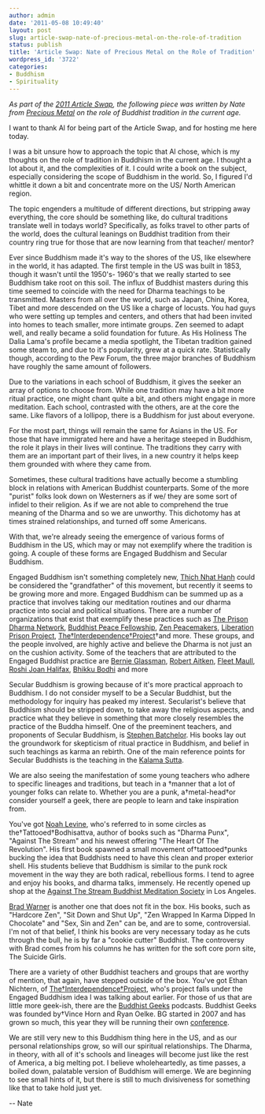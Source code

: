 ```yaml
---
author: admin
date: '2011-05-08 10:49:40'
layout: post
slug: article-swap-nate-of-precious-metal-on-the-role-of-tradition
status: publish
title: 'Article Swap: Nate of Precious Metal on the Role of Tradition'
wordpress_id: '3722'
categories:
- Buddhism
- Spirituality
---
```

<em>As part of the <a href="http://preciousmetal.wordpress.com/2011/04/11/article-swap-2k11-part-one-pairings-here/">2011 Article Swap</a>, the following piece was written by Nate from <a href="http://preciousmetal.wordpress.com">Precious Metal</a> on the role of Buddhist tradition in the current age.</em>

I want to thank Al for being part of the Article Swap, and for hosting me here today.

I was a bit unsure how to approach the topic that Al chose, which is my thoughts on the role of tradition in Buddhism in the current age. I thought a lot about it, and the complexities of it. I could write a book on the subject, especially considering the scope of Buddhism in the world. So, I figured I'd whittle it down a bit and concentrate more on the US/ North American region.

The topic engenders a multitude of different directions, but stripping away everything, the core should be something like, do cultural traditions translate well in todays world? Specifically, as folks travel to other parts of the world, does the cultural leanings on Buddhist tradition from their country ring true for those that are now learning from that teacher/ mentor?

Ever since Buddhism made it's way to the shores of the US, like elsewhere in the world, it has adapted. The first temple in the US was built in 1853, though it wasn't until the 1950's- 1960's that we really started to see Buddhism take root on this soil. The influx of Buddhist masters during this time seemed to coincide with the need for Dharma teachings to be transmitted. Masters from all over the world, such as Japan, China, Korea, Tibet and more descended on the US like a charge of locusts. You had guys who were setting up temples and centers, and others that had been invited into homes to teach smaller, more intimate groups. Zen seemed to adapt well, and really became a solid foundation for future. As His Holiness The Dalia Lama's profile became a media spotlight, the Tibetan tradition gained some steam to, and due to it's popularity, grew at a quick rate. Statistically though, according to the Pew Forum, the three major branches of Buddhism have roughly the same amount of followers.

Due to the variations in each school of Buddhism, it gives the seeker an array of options to choose from. While one tradition may have a bit more ritual practice, one might chant quite a bit, and others might engage in more meditation. Each school, contrasted with the others, are at the core the same. Like flavors of a lollipop, there is a Buddhism for just about everyone.

For the most part, things will remain the same for Asians in the US. For those that have immigrated here and have a heritage steeped in Buddhism, the role it plays in their lives will continue. The traditions they carry with them are an important part of their lives, in a new country it helps keep them grounded with where they came from.

Sometimes, these cultural traditions have actually become a stumbling block in relations with American Buddhist counterparts. Some of the more "purist" folks look down on Westerners as if we/ they are some sort of infidel to their religion. As if we are not able to comprehend the true meaning of the Dharma and so we are unworthy. This dichotomy has at times strained relationships, and turned off some Americans.

With that, we're already seeing the emergence of various forms of Buddhism in the US, which may or may not exemplify where the tradition is going. A couple of these forms are Engaged Buddhism and Secular Buddhism.

Engaged Buddhism isn't something completely new, <a href="http://www.plumvillage.org/" target="_blank">Thich Nhat Hanh</a> could be considered the "grandfather" of this movement, but recently it seems to be growing more and more. Engaged Buddhism can be summed up as a practice that involves taking our meditation routines and our dharma practice into social and political situations. There are a number of organizations that exist that exemplify these practices such as <a href="http://www.prisondharmanetwork.org/" target="_blank">The Prison Dharma Network</a>, <a href="http://www.bpf.org" target="_blank">Buddhist Peace Fellowship</a>, <a href="http://www.zenpeacemakers.org/" target="_blank">Zen Peacemakers</a>, <a href="http://www.liberationprisonproject.org/" target="_blank">Liberation Prison Project</a>, <a href="http://www.theidproject.org/" target="_blank">The†Interdependence†Project</a>†and more. These groups, and the people involved, are highly active and believe the Dharma is not just an on the cushion activity. Some of the teachers that are attributed to the Engaged Buddhist practice are <a href="http://www.zenpeacemakers.org/about_zen_peacemakers/bios/bernie_bio.htm" target="_blank">Bernie Glassman</a>, <a href="http://www.robertaitken.net/" target="_blank">Robert Aitken</a>, <a href="http://www.prisondharmanetwork.org/staff_board.html" target="_blank">Fleet Maull</a>,<a href="http://www.upaya.org/roshi/" target="_blank"> Roshi Joan Halifax</a>, <a href="http://www.bodhimonastery.net/bm/ven-bhikkhu-bodhi/16-dhamma-teachers/30-ven-bhikkhu-bodhi.html" target="_blank">Bhikku Bodhi</a> and more

Secular Buddhism is growing because of it's more practical approach to Buddhism. I do not consider myself to be a Secular Buddhist, but the methodology for inquiry has peaked my interest. Secularist's believe that Buddhism should be stripped down, to take away the religious aspects, and practice what they believe in something that more closely resembles the practice of the Buddha himself. One of the preeminent teachers, and proponents of Secular Buddhism, is <a href="http://www.stephenbatchelor.org/" target="_blank">Stephen Batchelor</a>. His books lay out the groundwork for skepticism of ritual practice in Buddhism, and belief in such teachings as karma an rebirth. One of the main reference points for Secular Buddhists is the teaching in the <a href="http://www.accesstoinsight.org/lib/authors/soma/wheel008.html" target="_blank">Kalama Sutta</a>.

We are also seeing the manifestation of some young teachers who adhere to specific lineages and traditions, but teach in a †manner that a lot of younger folks can relate to. Whether you are a punk, a†metal-head†or consider yourself a geek, there are people to learn and take inspiration from.

You've got <a href="http://www.dharmapunx.com/" target="_blank">Noah Levine</a>, who's referred to in some circles as the†Tattooed†Bodhisattva, author of books such as "Dharma Punx", "Against The Stream" and his newest offering "The Heart Of The Revolution". His first book spawned a small movement of†tattooed†punks bucking the idea that Buddhists need to have this clean and proper exterior shell. His students believe that Buddhism is similar to the punk rock movement in the way they are both radical, rebellious forms. I tend to agree and enjoy his books, and dharma talks, immensely. He recently opened up shop at the <a href="http://www.againstthestream.org/" target="_blank">Against The Stream Buddhist Meditation Society</a> in Los Angeles.

<a href="http://hardcorezen.blogspot.com/" target="_blank">Brad Warner</a> is another one that does not fit in the box. His books, such as "Hardcore Zen", "Sit Down and Shut Up", "Zen Wrapped In Karma Dipped In Chocolate" and "Sex, Sin and Zen" can be, and are to some, controversial. I'm not of that belief, I think his books are very necessary today as he cuts through the bull, he is by far a "cookie cutter" Buddhist. The controversy with Brad comes from his columns he has written for the soft core porn site, The Suicide Girls.

There are a variety of other Buddhist teachers and groups that are worthy of mention, that again, have stepped outside of the box. You've got Ethan Nichtern, of <a href="http://www.theidproject.org/" target="_blank">The†Interdependence†Project</a>, who's project falls under the Engaged Buddhism idea I was talking about earlier. For those of us that are little more geek-ish, there are the <a href="http://www.buddhistgeeks.com/conference/" target="_blank">Buddhist Geeks</a> podcasts. Buddhist Geeks was founded by†Vince Horn and Ryan Oelke. BG started in 2007 and has grown so much, this year they will be running their own <a href="http://www.buddhistgeeks.com/conference/" target="_blank">conference</a>.

We are still very new to this Buddhism thing here in the US, and as our personal relationships grow, so will our spiritual relationships. The Dharma, in theory, with all of it's schools and lineages will become just like the rest of America, a big melting pot. I believe wholeheartedly, as time passes, a boiled down, palatable version of Buddhism will emerge. We are beginning to see small hints of it, but there is still to much divisiveness for something like that to take hold just yet.

 -- Nate
